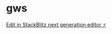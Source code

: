 # gws

[Edit in StackBlitz next generation editor ⚡️](https://stackblitz.com/~/github.com/tdurant72/gws)
